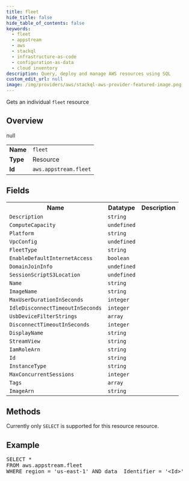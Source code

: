 ```yaml
---
title: fleet
hide_title: false
hide_table_of_contents: false
keywords:
  - fleet
  - appstream
  - aws
  - stackql
  - infrastructure-as-code
  - configuration-as-data
  - cloud inventory
description: Query, deploy and manage AWS resources using SQL
custom_edit_url: null
image: /img/providers/aws/stackql-aws-provider-featured-image.png
---
```

Gets an individual <code>fleet</code> resource

## Overview
<table><tbody>
<tr><td><b>Name</b></td><td><code>fleet</code></td></tr>
<tr><td><b>Type</b></td><td>Resource</td></tr>
null
<tr><td><b>Id</b></td><td><code>aws.appstream.fleet</code></td></tr>
</tbody></table>

## Fields
<table><tbody>
<tr><th>Name</th><th>Datatype</th><th>Description</th></tr>
<tr><td><code>Description</code></td><td><code>string</code></td><td></td></tr>
<tr><td><code>ComputeCapacity</code></td><td><code>undefined</code></td><td></td></tr>
<tr><td><code>Platform</code></td><td><code>string</code></td><td></td></tr>
<tr><td><code>VpcConfig</code></td><td><code>undefined</code></td><td></td></tr>
<tr><td><code>FleetType</code></td><td><code>string</code></td><td></td></tr>
<tr><td><code>EnableDefaultInternetAccess</code></td><td><code>boolean</code></td><td></td></tr>
<tr><td><code>DomainJoinInfo</code></td><td><code>undefined</code></td><td></td></tr>
<tr><td><code>SessionScriptS3Location</code></td><td><code>undefined</code></td><td></td></tr>
<tr><td><code>Name</code></td><td><code>string</code></td><td></td></tr>
<tr><td><code>ImageName</code></td><td><code>string</code></td><td></td></tr>
<tr><td><code>MaxUserDurationInSeconds</code></td><td><code>integer</code></td><td></td></tr>
<tr><td><code>IdleDisconnectTimeoutInSeconds</code></td><td><code>integer</code></td><td></td></tr>
<tr><td><code>UsbDeviceFilterStrings</code></td><td><code>array</code></td><td></td></tr>
<tr><td><code>DisconnectTimeoutInSeconds</code></td><td><code>integer</code></td><td></td></tr>
<tr><td><code>DisplayName</code></td><td><code>string</code></td><td></td></tr>
<tr><td><code>StreamView</code></td><td><code>string</code></td><td></td></tr>
<tr><td><code>IamRoleArn</code></td><td><code>string</code></td><td></td></tr>
<tr><td><code>Id</code></td><td><code>string</code></td><td></td></tr>
<tr><td><code>InstanceType</code></td><td><code>string</code></td><td></td></tr>
<tr><td><code>MaxConcurrentSessions</code></td><td><code>integer</code></td><td></td></tr>
<tr><td><code>Tags</code></td><td><code>array</code></td><td></td></tr>
<tr><td><code>ImageArn</code></td><td><code>string</code></td><td></td></tr>

</tbody></table>

## Methods
Currently only <code>SELECT</code> is supported for this resource resource.

## Example
<pre>
SELECT * 
FROM aws.appstream.fleet
WHERE region = 'us-east-1' AND data__Identifier = '&lt;Id&gt;'
</pre>
